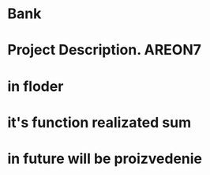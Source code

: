# Bank
# Project Description. AREON7
# in floder
# it's function realizated sum 
# in future will be proizvedenie